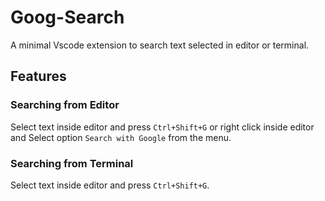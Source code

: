 # Goog-Search

A minimal Vscode extension to search text selected in editor or terminal.

## Features

### Searching from Editor

Select text inside editor and press `Ctrl+Shift+G` or right click inside editor and Select option `Search with Google` from the menu.

### Searching from Terminal

Select text inside editor and press `Ctrl+Shift+G`.
